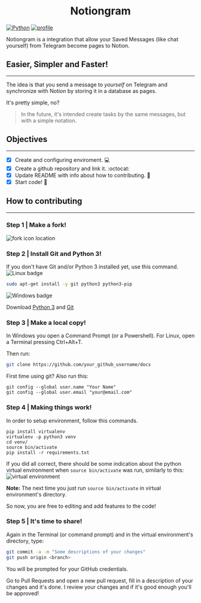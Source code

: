 <h1 align="center">Notiongram</h1>

[![Python](https://img.shields.io/badge/Python-3776AB?style=for-the-badge&logo=python&logoColor=white
)](https://www.python.org/) [![profile](https://img.shields.io/badge/GitHub-100000?style=for-the-badge&logo=github&logoColor=white)](https://github.com/marcoscard)

Notiongram is a integration that allow your Saved Messages (like chat yourself) from Telegram become pages to Notion.

## **Easier, Simpler and Faster!**

---
The idea is that you send a message to *yourself* on Telegram and synchronize with Notion by storing it in a database as pages.

It's pretty simple, no?

> In the future, it's intended create tasks by the same messages, but with a simple notation.

## Objectives

---

- [x] Create and configuring enviroment. :computer:
- [x] Create a github repository and link it. :octocat:
- [x] Update README with info about how to contributing. :notebook:
- [x] Start code! :rocket:

## How to contributing

---

### Step 1 | Make a fork!

![fork icon location](https://user-images.githubusercontent.com/1951843/54656025-77fd0380-4a9a-11e9-82f6-35278ed9ccfc.png)

### Step 2 | Install Git and Python 3!

If you don't have Git and/or Python 3 installed yet, use this command. 
![Linux badge](https://img.shields.io/badge/Ubuntu-E95420?style=for-the-badge&logo=ubuntu&logoColor=white
)

```bash
sudo apt-get install -y git python3 python3-pip
```

![Windows badge](https://img.shields.io/badge/Windows-0078D6?style=for-the-badge&logo=windows&logoColor=white
)

Download [Python 3](https://www.python.org/downloads/windows/) and [Git](https://git-scm.com/download/win)

### Step 3 | Make a local copy!

In Windows you open a Command Prompt (or a Powershell). For Linux, open a Terminal pressing Ctrl+Alt+T.

Then run:
```bash
git clone https://github.com/your_github_username/docs
```

First time using git? Also run this:
```
git config --global user.name "Your Name"
git config --global user.email "your@email.com"
```

### Step 4 | Making things work!

In order to setup environment, follow this commands.

```
pip install virtualenv
virtualenv -p python3 venv
cd venv/
source bin/activate
pip install -r requirements.txt
```

If you did all correct, there should be some indication about the python virtual environment when `source bin/activate` was run, similarly to this:
![virtual environment](https://dkrn4sk0rn31v.cloudfront.net/2018/11/08121425/Captura-de-Tela-2018-11-08-a%CC%80s-11.11.58.png)

**Note:** The next time you just run `source bin/activate` in virtual environment's directory.

So now, you are free to editing and add features to the code!  

### Step 5 | It's time to share!

Again in the Terminal (or command prompt) and in the virtual environment's directory, type:
```bash
git commit -a -m "Some descriptions of your changes"
git push origin <branch>
```

You will be prompted for your GitHub credentials.

Go to Pull Requests and open a new pull request, fill in a description of your changes and it's done. I review your changes and if it's good enough you'll be approved!